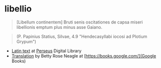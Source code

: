# libellio

> [Libellum continentem] Bruti senis oscitationes de capsa miseri libellionis emptum plus minus asse Gaiano.

> (P. Papinius Statius, Silvae, 4.9 "Hendecasyllabi iocosi ad Plotium Grypum")

- [Latin text](http://www.perseus.tufts.edu/hopper/text?doc=Stat.%20Silv.%204.9.21&lang=original) at [Perseus](http://www.perseus.tufts.edu/hopper/) Digital Library
- [Translation](https://books.google.ro/books?id=8XVhb9IAJloC&pg=PA146) by Betty Rose Neagle at [https://books.google.com/](Google Books)
